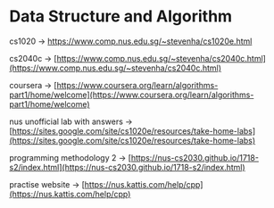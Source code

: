 # Data Structure and Algorithm

cs1020 -&gt; [https://www.comp.nus.edu.sg/~stevenha/cs1020e.html ](https://www.comp.nus.edu.sg/~stevenha/cs1020e.html%20)

cs2040c -&gt; [https://www.comp.nus.edu.sg/~stevenha/cs2040c.html](https://www.comp.nus.edu.sg/~stevenha/cs2040c.html)

coursera -&gt; [https://www.coursera.org/learn/algorithms-part1/home/welcome](https://www.coursera.org/learn/algorithms-part1/home/welcome)

nus unofficial lab with answers -&gt; [https://sites.google.com/site/cs1020e/resources/take-home-labs](https://sites.google.com/site/cs1020e/resources/take-home-labs)

programming methodology 2 -&gt; [https://nus-cs2030.github.io/1718-s2/index.html](https://nus-cs2030.github.io/1718-s2/index.html)

practise website -&gt; [https://nus.kattis.com/help/cpp](https://nus.kattis.com/help/cpp)



